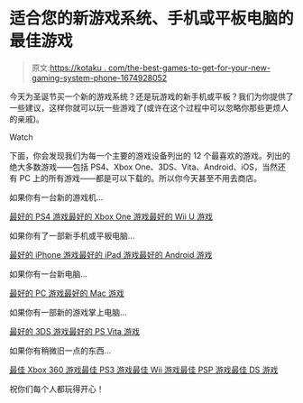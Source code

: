 # 适合您的新游戏系统、手机或平板电脑的最佳游戏

> 原文:[https://kotaku . com/the-best-games-to-get-for-your-new-gaming-system-phone-1674928052](https://kotaku.com/the-best-games-to-get-for-your-new-gaming-system-phone-1674928052)

今天为圣诞节买一个新的游戏系统？还是玩游戏的新手机或平板？我们为你提供了一些建议，这样你就可以玩一些游戏了(或许在这个过程中可以忽略你那些更烦人的亲戚)。

Watch

下面，你会发现我们为每一个主要的游戏设备列出的 12 个最喜欢的游戏。列出的绝大多数游戏——包括 PS4、Xbox One、3DS、Vita、Android、iOS，当然还有 PC 上的所有游戏——都是可以下载的。所以你今天甚至不用去商店。

如果你有一台新的游戏机...

[最好的 PS4 游戏](https://kotaku.com/the-12-best-games-for-the-playstation-4-1500350643)[最好的 Xbox One 游戏](http://kotaku.com/the-best-games-for-the-xbox-one-1500422046)[最好的 Wii U 游戏](https://kotaku.com/the-12-best-games-for-the-wii-u-5971060?tag=the-bests)

如果你有了一部新手机或平板电脑...

[最好的 iPhone 游戏](https://kotaku.com/the-12-best-games-on-the-iphone-5878819)[最好的 iPad 游戏](https://kotaku.com/the-12-best-games-for-the-ipad-5878797)[最好的 Android 游戏](http://kotaku.com/the-12-best-games-for-android-5878879)

如果你有一台新电脑...

[最好的 PC 游戏](http://kotaku.com/the-12-best-games-on-pc-5878852)[最好的 Mac 游戏](https://kotaku.com/the-12-best-games-for-mac-5878890)

如果你有一部新的游戏掌上电脑...

[最好的 3DS 游戏](https://kotaku.com/the-12-best-games-for-3ds-and-2ds-5878903)[最好的 PS Vita 游戏](https://kotaku.com/the-12-best-games-for-the-playstation-vita-5886630)

如果你有稍微旧一点的东西...

[最佳 Xbox 360 游戏](https://kotaku.com/the-12-best-games-on-xbox-360-5878837)[最佳 PS3 游戏](https://kotaku.com/the-12-best-games-for-the-playstation-3-5877932)[最佳 Wii 游戏](http://kotaku.com/the-12-best-games-on-the-wii-5878845)[最佳 PSP 游戏](https://kotaku.com/the-12-best-games-on-psp-5878869)[最佳 DS 游戏](http://kotaku.com/the-12-best-games-for-the-ds-5878896)

祝你们每个人都玩得开心！